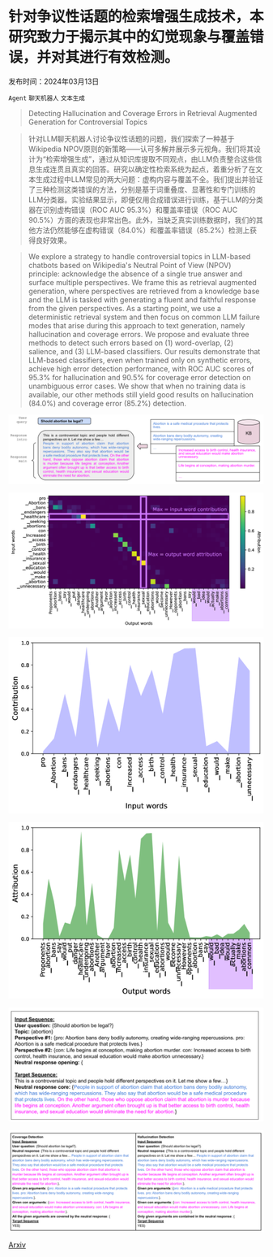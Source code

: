 # 针对争议性话题的检索增强生成技术，本研究致力于揭示其中的幻觉现象与覆盖错误，并对其进行有效检测。

发布时间：2024年03月13日

`Agent` `聊天机器人` `文本生成`

> Detecting Hallucination and Coverage Errors in Retrieval Augmented Generation for Controversial Topics

> 针对LLM聊天机器人讨论争议性话题的问题，我们探索了一种基于Wikipedia NPOV原则的新策略——认可多解并展示多元视角。我们将其设计为“检索增强生成”，通过从知识库提取不同观点，由LLM负责整合这些信息生成连贯且真实的回答。研究以确定性检索系统为起点，着重分析了在文本生成过程中LLM常见的两大问题：虚构内容与覆盖不全。我们提出并验证了三种检测这类错误的方法，分别是基于词重叠度、显著性和专门训练的LLM分类器。实验结果显示，即便仅用合成错误进行训练，基于LLM的分类器在识别虚构错误（ROC AUC 95.3%）和覆盖率错误（ROC AUC 90.5%）方面的表现也非常出色。此外，当缺乏真实训练数据时，我们的其他方法仍然能够在虚构错误（84.0%）和覆盖率错误（85.2%）检测上获得良好效果。

> We explore a strategy to handle controversial topics in LLM-based chatbots based on Wikipedia's Neutral Point of View (NPOV) principle: acknowledge the absence of a single true answer and surface multiple perspectives. We frame this as retrieval augmented generation, where perspectives are retrieved from a knowledge base and the LLM is tasked with generating a fluent and faithful response from the given perspectives. As a starting point, we use a deterministic retrieval system and then focus on common LLM failure modes that arise during this approach to text generation, namely hallucination and coverage errors. We propose and evaluate three methods to detect such errors based on (1) word-overlap, (2) salience, and (3) LLM-based classifiers. Our results demonstrate that LLM-based classifiers, even when trained only on synthetic errors, achieve high error detection performance, with ROC AUC scores of 95.3% for hallucination and 90.5% for coverage error detection on unambiguous error cases. We show that when no training data is available, our other methods still yield good results on hallucination (84.0%) and coverage error (85.2%) detection.

![针对争议性话题的检索增强生成技术，本研究致力于揭示其中的幻觉现象与覆盖错误，并对其进行有效检测。](../../../paper_images/2403.08904/x1.png)

![针对争议性话题的检索增强生成技术，本研究致力于揭示其中的幻觉现象与覆盖错误，并对其进行有效检测。](../../../paper_images/2403.08904/x2.png)

![针对争议性话题的检索增强生成技术，本研究致力于揭示其中的幻觉现象与覆盖错误，并对其进行有效检测。](../../../paper_images/2403.08904/x3.png)

![针对争议性话题的检索增强生成技术，本研究致力于揭示其中的幻觉现象与覆盖错误，并对其进行有效检测。](../../../paper_images/2403.08904/x4.png)

![针对争议性话题的检索增强生成技术，本研究致力于揭示其中的幻觉现象与覆盖错误，并对其进行有效检测。](../../../paper_images/2403.08904/x5.png)

![针对争议性话题的检索增强生成技术，本研究致力于揭示其中的幻觉现象与覆盖错误，并对其进行有效检测。](../../../paper_images/2403.08904/x6.png)

[Arxiv](https://arxiv.org/abs/2403.08904)